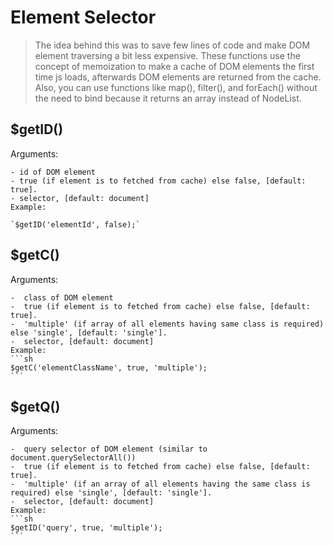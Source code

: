 # Element Selector

> The idea behind this was to save few lines of code and make DOM element traversing a bit less expensive. 
> These functions use the concept of memoization to make a cache of DOM elements the first time js loads, 
> afterwards DOM elements are returned from the cache. Also, you can use functions like map(), filter(), and forEach()
> without the need to bind because it returns an array instead of NodeList.


## $getID()

  Arguments:
  
    - id of DOM element
    - true (if element is to fetched from cache) else false, [default: true].
    - selector, [default: document]
    Example:
   
    `$getID('elementId', false);`
    
## $getC()

  Arguments:
  
    -  class of DOM element
    -  true (if element is to fetched from cache) else false, [default: true].
    -  'multiple' (if array of all elements having same class is required) else 'single', [default: 'single'].
    -  selector, [default: document]
    Example:
    ```sh
    $getC('elementClassName', true, 'multiple');
    ```
    
## $getQ() 

  Arguments:
  
    -  query selector of DOM element (similar to document.querySelectorAll())
    -  true (if element is to fetched from cache) else false, [default: true].
    -  'multiple' (if an array of all elements having the same class is required) else 'single', [default: 'single'].
    -  selector, [default: document]
    Example:
    ```sh
    $getID('query', true, 'multiple');
    ```
    
